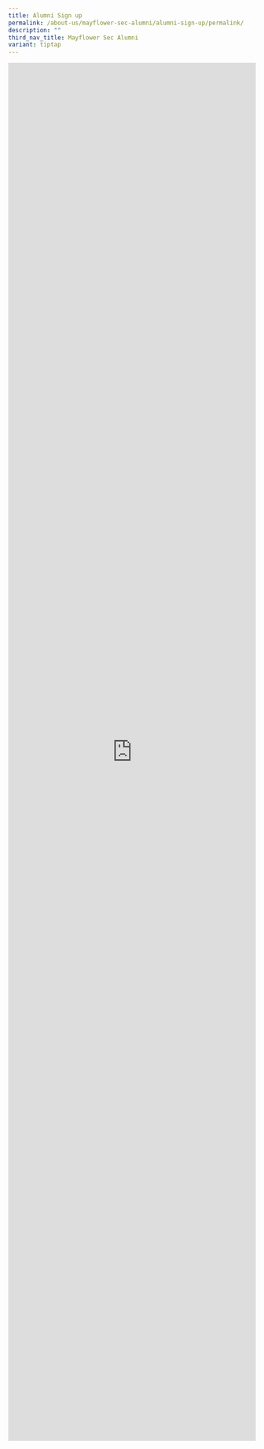 ```yaml
---
title: Alumni Sign up
permalink: /about-us/mayflower-sec-alumni/alumni-sign-up/permalink/
description: ""
third_nav_title: Mayflower Sec Alumni
variant: tiptap
---
```

<div class="iframe-wrapper">
<iframe height="2800" width="100%" allowfullscreen="true" frameborder="0" src="https://docs.google.com/forms/d/e/1FAIpQLScPEelUow5tv9-7fl2rPiQ97voh7BH1f3PPPL3V2Yt33UjBDQ/viewform?embedded=true"></iframe>
</div>
<p></p>